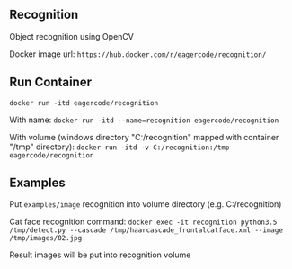 ## Recognition
Object recognition using OpenCV

Docker image url: 
```https://hub.docker.com/r/eagercode/recognition/```

## Run Container
```docker run -itd eagercode/recognition```

With name: 
```docker run -itd --name=recognition eagercode/recognition```

With volume (windows directory "C:/recognition" mapped with container "/tmp" directory): 
```docker run -itd -v C:/recognition:/tmp eagercode/recognition```

## Examples
Put ```examples/image``` recognition into volume directory (e.g. C:/recognition)

Cat face recognition command: 
```docker exec -it recognition python3.5 /tmp/detect.py --cascade /tmp/haarcascade_frontalcatface.xml --image /tmp/images/02.jpg```

Result images will be put into recognition volume
